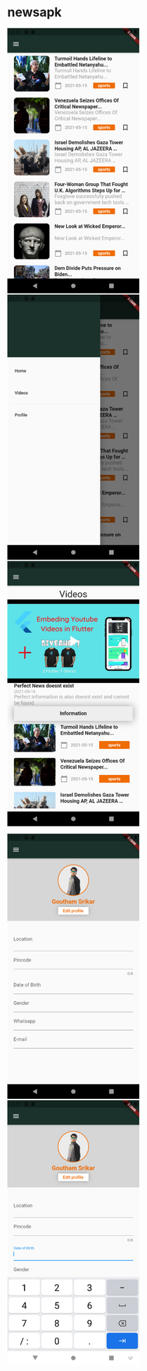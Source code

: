 # newsapk
<p float="left">
  <img src="https://github.com/gouthamsrikar/newsapik_flutter/blob/master/screenshots/Screenshot_1621106457.png" width="300" />
  <img src="https://github.com/gouthamsrikar/newsapik_flutter/blob/master/screenshots/Screenshot_1621106464.png" width="300" /> 
  <img src="https://github.com/gouthamsrikar/newsapik_flutter/blob/master/screenshots/Screenshot_1621106471.png" width="300" />
</p>

<p float="left">
  <img src="https://github.com/gouthamsrikar/newsapik_flutter/blob/master/screenshots/Screenshot_1621106476.png" width="300" />
  <img src="https://github.com/gouthamsrikar/newsapik_flutter/blob/master/screenshots/Screenshot_1621106481.png" width="300" /> 
</p>



